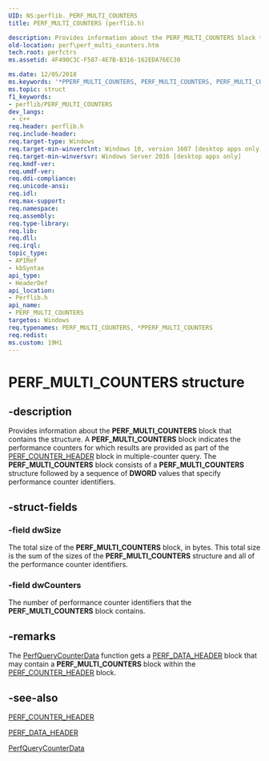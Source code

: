 ```yaml
---
UID: NS:perflib._PERF_MULTI_COUNTERS
title: PERF_MULTI_COUNTERS (perflib.h)

description: Provides information about the PERF_MULTI_COUNTERS block that contains the structure.
old-location: perf\perf_multi_counters.htm
tech.root: perfctrs
ms.assetid: 4F490C3C-F587-4E7B-B316-162EDA76EC30

ms.date: 12/05/2018
ms.keywords: '*PPERF_MULTI_COUNTERS, PERF_MULTI_COUNTERS, PERF_MULTI_COUNTERS structure [Perf], PPERF_MULTI_COUNTERS, PPERF_MULTI_COUNTERS structure pointer [Perf], perf.perf_multi_counters, perflib/PERF_MULTI_COUNTERS, perflib/PPERF_MULTI_COUNTERS'
ms.topic: struct
f1_keywords:
- perflib/PERF_MULTI_COUNTERS
dev_langs:
 - c++
req.header: perflib.h
req.include-header: 
req.target-type: Windows
req.target-min-winverclnt: Windows 10, version 1607 [desktop apps only]
req.target-min-winversvr: Windows Server 2016 [desktop apps only]
req.kmdf-ver: 
req.umdf-ver: 
req.ddi-compliance: 
req.unicode-ansi: 
req.idl: 
req.max-support: 
req.namespace: 
req.assembly: 
req.type-library: 
req.lib: 
req.dll: 
req.irql: 
topic_type:
- APIRef
- kbSyntax
api_type:
- HeaderDef
api_location:
- Perflib.h
api_name:
- PERF_MULTI_COUNTERS
targetos: Windows
req.typenames: PERF_MULTI_COUNTERS, *PPERF_MULTI_COUNTERS
req.redist: 
ms.custom: 19H1
---
```


# PERF_MULTI_COUNTERS structure


## -description


Provides information about the <b>PERF_MULTI_COUNTERS</b> block that contains the structure. A <b>PERF_MULTI_COUNTERS</b> block indicates the performance counters for which results are provided as part of the <a href="https://docs.microsoft.com/windows/desktop/api/perflib/ns-perflib-perf_counter_header">PERF_COUNTER_HEADER</a> block in multiple-counter query. The <b>PERF_MULTI_COUNTERS</b> block consists of a <b>PERF_MULTI_COUNTERS</b> structure
followed by a sequence of <b>DWORD</b> values that specify performance counter identifiers.


## -struct-fields




### -field dwSize

The total size of the <b>PERF_MULTI_COUNTERS</b> block, in bytes. This total size is the sum of the sizes of the <b>PERF_MULTI_COUNTERS</b> structure and all of the performance counter identifiers.


### -field dwCounters

The number of performance counter identifiers that the <b>PERF_MULTI_COUNTERS</b> block contains.


## -remarks



The <a href="https://docs.microsoft.com/windows/desktop/api/perflib/nf-perflib-perfquerycounterdata">PerfQueryCounterData</a> function gets a <a href="https://docs.microsoft.com/windows/desktop/api/perflib/ns-perflib-perf_data_header">PERF_DATA_HEADER</a> block that may
contain a <b>PERF_MULTI_COUNTERS</b> block within the <a href="https://docs.microsoft.com/windows/desktop/api/perflib/ns-perflib-perf_counter_header">PERF_COUNTER_HEADER</a> block.




## -see-also




<a href="https://docs.microsoft.com/windows/desktop/api/perflib/ns-perflib-perf_counter_header">PERF_COUNTER_HEADER</a>



<a href="https://docs.microsoft.com/windows/desktop/api/perflib/ns-perflib-perf_data_header">PERF_DATA_HEADER</a>



<a href="https://docs.microsoft.com/windows/desktop/api/perflib/nf-perflib-perfquerycounterdata">PerfQueryCounterData</a>
 

 

